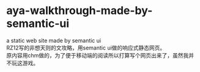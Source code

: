 # aya-walkthrough-made-by-semantic-ui   
a static web site made by semantic ui   
RZ12写的非想天则的文攻略，用semantic ui做的响应式静态网页。  
原内容用chm做的，为了便于移动端的阅读所以打算写个网页出来了，虽然我并不玩这游戏。  
